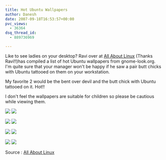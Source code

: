 ```yaml
---
title: Hot Ubuntu Wallpapers
author: Danesh
date: 2007-09-18T16:53:57+00:00
pvc_views:
  - 36364
dsq_thread_id:
  - 889736969

---
```

Like to see ladies on your desktop? Ravi over at [All About Linux][1] (Thanks Ravi!!)has compiled a list of hot Ubuntu wallpapers from gnome-look.org. I'm quite sure that your manager won't be happy if he saw a pair butt chicks with Ubuntu tattooed on them on your workstation.

My favorite 2 would be the bent over devil and the butt chick with Ubuntu tattooed on it. Hot!!

I don't feel the wallpapers are suitable for children so please be cautious while viewing them.

[<img src="http://img503.imageshack.us/img503/892/52404systemimmunizedsxgvc8.th.jpg" border="0" />][2] [<img src="http://img503.imageshack.us/img503/7656/52405pure3xganw6.th.jpg" border="0" />][3]

[<img src="http://img503.imageshack.us/img503/8679/52597regard1oy8.th.jpg" border="0" />][4] [<img src="http://img529.imageshack.us/img529/9637/56226ariaelfe02bishx4.th.jpg" border="0" />][5]

[<img src="http://img212.imageshack.us/img212/355/58870terrificsystemxga1de5.th.jpg" border="0" />][6] [<img src="http://img215.imageshack.us/img215/2403/61310terrificredlu0.th.jpg" border="0" />][7]

[<img src="http://img218.imageshack.us/img218/7751/63962ubunkusxgadf7.th.jpg" border="0" />][8] [<img src="http://img219.imageshack.us/img219/3650/65629exoticasxgaht2.th.jpg" border="0" />][9]

Source : [All About Linux][1]

 [1]: http://linuxhelp.blogspot.com/2007/09/sexy-ubuntu-wallpapers-um-nsfw.html
 [2]: http://img503.imageshack.us/img503/892/52404systemimmunizedsxgvc8.jpg
 [3]: http://img503.imageshack.us/img503/7656/52405pure3xganw6.jpg
 [4]: http://img503.imageshack.us/img503/8679/52597regard1oy8.jpg
 [5]: http://img529.imageshack.us/img529/9637/56226ariaelfe02bishx4.jpg
 [6]: http://img212.imageshack.us/img212/355/58870terrificsystemxga1de5.jpg
 [7]: http://img215.imageshack.us/img215/2403/61310terrificredlu0.jpg
 [8]: http://img218.imageshack.us/img218/7751/63962ubunkusxgadf7.jpg
 [9]: http://img219.imageshack.us/img219/3650/65629exoticasxgaht2.jpg